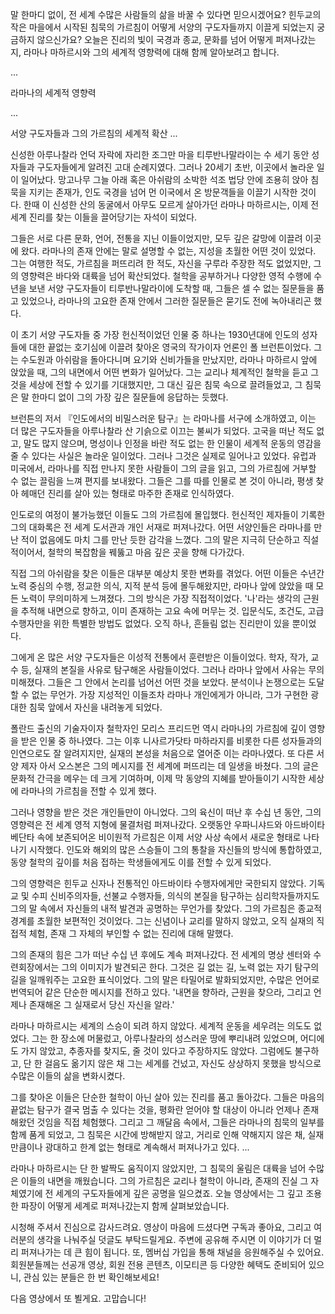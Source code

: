 말 한마디 없이, 전 세계 수많은 사람들의 삶을 바꿀 수 있다면 믿으시겠어요?
힌두교의 작은 마을에서 시작된 침묵의 가르침이 어떻게 서양의 구도자들까지 이끌게 되었는지 궁금하지 않으신가요?
오늘은 진리의 빛이 국경과 종교, 문화를 넘어 어떻게 퍼져나갔는지, 라마나 마하르시와 그의 세계적 영향력에 대해 함께 알아보려고 합니다.

...

라마나의 세계적 영향력

...

서양 구도자들과 그의 가르침의 세계적 확산
...

신성한 아루나찰라 언덕 자락에 자리한 조그만 마을 티루반나말라이는 수 세기 동안 성자들과 구도자들에게 알려진 고대 순례지였다. 그러나 20세기 초반, 이곳에서 놀라운 일이 일어났다. 망고나무 그늘 아래 혹은 아쉬람의 소박한 석조 법당 안에 조용히 앉아 침묵을 지키는 존재가, 인도 국경을 넘어 먼 이국에서 온 방문객들을 이끌기 시작한 것이다. 한때 이 신성한 산의 동굴에서 아무도 모르게 살아가던 라마나 마하르시는, 이제 전 세계 진리를 찾는 이들을 끌어당기는 자석이 되었다.

그들은 서로 다른 문화, 언어, 전통을 지닌 이들이었지만, 모두 깊은 갈망에 이끌려 이곳에 왔다. 라마나의 존재 안에는 말로 설명할 수 없는, 지성을 초월한 어떤 것이 있었다. 그는 여행한 적도, 가르침을 퍼뜨리려 한 적도, 자신을 구루라 주장한 적도 없었지만, 그의 영향력은 바다와 대륙을 넘어 확산되었다. 철학을 공부하거나 다양한 영적 수행에 수년을 보낸 서양 구도자들이 티루반나말라이에 도착할 때, 그들은 셀 수 없는 질문들을 품고 있었으나, 라마나의 고요한 존재 안에서 그러한 질문들은 묻기도 전에 녹아내리곤 했다.

이 초기 서양 구도자들 중 가장 헌신적이었던 인물 중 하나는 1930년대에 인도의 성자들에 대한 끝없는 호기심에 이끌려 찾아온 영국의 작가이자 언론인 폴 브런튼이었다. 그는 수도원과 아쉬람을 돌아다니며 요기와 신비가들을 만났지만, 라마나 마하르시 앞에 앉았을 때, 그의 내면에서 어떤 변화가 일어났다. 그는 교리나 체계적인 철학을 듣고 그것을 세상에 전할 수 있기를 기대했지만, 그 대신 깊은 침묵 속으로 끌려들었고, 그 침묵은 말 한마디 없이 그의 가장 깊은 질문들에 응답하는 듯했다.

브런튼의 저서 『인도에서의 비밀스러운 탐구』는 라마나를 서구에 소개하였고, 이는 더 많은 구도자들을 아루나찰라 산 기슭으로 이끄는 불씨가 되었다. 고국을 떠난 적도 없고, 말도 많지 않으며, 명성이나 인정을 바란 적도 없는 한 인물이 세계적 운동의 영감을 줄 수 있다는 사실은 놀라운 일이었다. 그러나 그것은 실제로 일어나고 있었다. 유럽과 미국에서, 라마나를 직접 만나지 못한 사람들이 그의 글을 읽고, 그의 가르침에 거부할 수 없는 끌림을 느껴 편지를 보내왔다. 그들은 그를 따를 인물로 본 것이 아니라, 평생 찾아 헤매던 진리를 살아 있는 형태로 마주한 존재로 인식하였다.

인도로의 여정이 불가능했던 이들도 그의 가르침에 몰입했다. 헌신적인 제자들이 기록한 그의 대화록은 전 세계 도서관과 개인 서재로 퍼져나갔다. 어떤 서양인들은 라마나를 만난 적이 없음에도 마치 그를 만난 듯한 감각을 느꼈다. 그의 말은 지극히 단순하고 직설적이어서, 철학의 복잡함을 꿰뚫고 마음 깊은 곳을 향해 다가갔다.

직접 그의 아쉬람을 찾은 이들은 대부분 예상치 못한 변화를 겪었다. 어떤 이들은 수년간 노력 중심의 수행, 정교한 의식, 지적 분석 등에 몰두해왔지만, 라마나 앞에 앉았을 때 모든 노력이 무의미하게 느껴졌다. 그의 방식은 가장 직접적이었다. '나'라는 생각의 근원을 추적해 내면으로 향하고, 이미 존재하는 고요 속에 머무는 것. 입문식도, 조건도, 고급 수행자만을 위한 특별한 방법도 없었다. 오직 하나, 흔들림 없는 진리만이 있을 뿐이었다.

그에게 온 많은 서양 구도자들은 이성적 전통에서 훈련받은 이들이었다. 학자, 작가, 교수 등, 실재의 본질을 사유로 탐구해온 사람들이었다. 그러나 라마나 앞에서 사유는 무의미해졌다. 그들은 그 안에서 논리를 넘어선 어떤 것을 보았다. 분석이나 논쟁으로는 도달할 수 없는 무언가. 가장 지성적인 이들조차 라마나 개인에게가 아니라, 그가 구현한 광대한 침묵 앞에서 자신을 내려놓게 되었다.

폴란드 출신의 기술자이자 철학자인 모리스 프리드먼 역시 라마나의 가르침에 깊이 영향을 받은 인물 중 하나였다. 그는 이후 니사르가닷타 마하라지를 비롯한 다른 성자들과의 인연으로도 잘 알려지지만, 실재의 본성을 처음으로 열어준 이는 라마나였다. 또 다른 서양 제자 아서 오스본은 그의 메시지를 전 세계에 퍼뜨리는 데 일생을 바쳤다. 그의 글은 문화적 간극을 메우는 데 크게 기여하며, 이제 막 동양의 지혜를 받아들이기 시작한 세상에 라마나의 가르침을 전할 수 있게 했다.

그러나 영향을 받은 것은 개인들만이 아니었다. 그의 육신이 떠난 후 수십 년 동안, 그의 영향력은 전 세계 영적 지형에 물결처럼 퍼져나갔다. 오랫동안 우파니샤드와 아드바이타 베단타 속에 보존되어온 비이원적 가르침은 이제 서양 사상 속에서 새로운 형태로 나타나기 시작했다. 인도와 해외의 많은 스승들이 그의 통찰을 자신들의 방식에 통합하였고, 동양 철학의 깊이를 처음 접하는 학생들에게도 이를 전할 수 있게 되었다.

그의 영향력은 힌두교 신자나 전통적인 아드바이타 수행자에게만 국한되지 않았다. 기독교 및 수피 신비주의자들, 선불교 수행자들, 의식의 본질을 탐구하는 심리학자들까지도 그의 말 속에서 자신들의 내적 발견과 공명하는 무언가를 찾았다. 그의 가르침은 종교적 경계를 초월한 보편적인 것이었다. 그는 신념이나 교리를 말하지 않았고, 오직 실재의 직접적 체험, 존재 그 자체의 부인할 수 없는 진리에 대해 말했다.

그의 존재의 힘은 그가 떠난 수십 년 후에도 계속 퍼져나갔다. 전 세계의 명상 센터와 수련회장에서는 그의 이미지가 발견되곤 한다. 그것은 길 없는 길, 노력 없는 자기 탐구의 길을 일깨워주는 고요한 표식이었다. 그의 말은 타밀어로 발화되었지만, 수많은 언어로 번역되어 같은 단순한 메시지를 전하고 있다. '내면을 향하라, 근원을 찾으라, 그리고 언제나 존재해온 그 실재로서 당신 자신을 알라.'

라마나 마하르시는 세계의 스승이 되려 하지 않았다. 세계적 운동을 세우려는 의도도 없었다. 그는 한 장소에 머물렀고, 아루나찰라의 성스러운 땅에 뿌리내려 있었으며, 어디에도 가지 않았고, 추종자를 찾지도, 줄 것이 있다고 주장하지도 않았다. 그럼에도 불구하고, 단 한 걸음도 옮기지 않은 채 그는 세계를 건넜고, 자신도 상상하지 못했을 방식으로 수많은 이들의 삶을 변화시켰다.

그를 찾아온 이들은 단순한 철학이 아닌 살아 있는 진리를 품고 돌아갔다. 그들은 마음의 끝없는 탐구가 결국 멈출 수 있다는 것을, 평화란 얻어야 할 대상이 아니라 언제나 존재해왔던 것임을 직접 체험했다. 그리고 그 깨달음 속에서, 그들은 라마나의 침묵의 일부를 함께 품게 되었고, 그 침묵은 시간에 방해받지 않고, 거리로 인해 약해지지 않은 채, 실재만큼이나 광대하고 한계 없는 형태로 계속해서 퍼져나가고 있다.
...

라마나 마하르시는 단 한 발짝도 움직이지 않았지만, 그 침묵의 울림은 대륙을 넘어 수많은 이들의 내면을 깨웠습니다.
그의 가르침은 교리나 철학이 아니라, 존재의 진실 그 자체였기에 전 세계의 구도자들에게 깊은 공명을 일으켰죠.
오늘 영상에서는 그 깊고 조용한 파장이 어떻게 세계로 퍼져나갔는지 함께 살펴보았습니다.

시청해 주셔서 진심으로 감사드려요.
영상이 마음에 드셨다면 구독과 좋아요, 그리고 여러분의 생각을 나눠주실 덧글도 부탁드릴게요.
주변에 공유해 주시면 이 이야기가 더 멀리 퍼져나가는 데 큰 힘이 됩니다.
또, 멤버십 가입을 통해 채널을 응원해주실 수 있어요.
회원분들께는 선공개 영상, 회원 전용 콘텐츠, 이모티콘 등 다양한 혜택도 준비되어 있으니, 관심 있는 분들은 한 번 확인해보세요!

다음 영상에서 또 뵐게요. 고맙습니다!